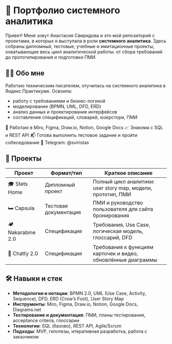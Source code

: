 # 📁 Портфолио системного аналитика 

Привет! Меня зовут Анастасия Свиридова и это мой репозиторий с проектами, в которых я выступала в роли **системного аналитика**. Здесь собраны дипломный, тестовые, учебные и имитационные проекты, охватывающие весь цикл аналитической работы: от сбора требований до прототипирования и подготовки ПМИ.


## 👨‍💻 Обо мне

Работаю техническим писателем, отучилась на системного аналитика в Яндекс.Практикуме. Освоила:

- работу с требованиями и бизнес-логикой
- моделирование (BPMN, UML, DFD, ERD)
- анализ данных и проектирование интерфейсов
- составление спецификаций, словарей, юзерстори, ПМИ

🔧 Работаю в Miro, Figma, Draw.io, Notion, Google Docs
📈 Знакома с SQL и REST API
📬 Готова выполнить тестовое задание и пройти собеседование
📱 Telegram: @sviristas


## 📂 Проекты


| Проект |	Формат/тип| Краткое описание|
|--------|------------|-----------------|
| 🎓 Stets Home | Дипломный проект | Полный цикл аналитики: user story map, модели, прототип, ПМИ|
| 🛏️ Capsula | Тестовая документация | ПМИ и руководство пользователя для сайта бронирования|
| 🏕 Nakarabine 2.0	| Спецификация	| Требования, Use Case, логическая модель, глоссарий, DFD|
| 🧠 Chatty 2.0	| Спецификация	| Требования к функциям карточек и видео, обновлённые диаграммы|


## 🛠 Навыки и стек

- **Методологии и нотации**: BPMN 2.0, UML (Use Case, Activity, Sequence), DFD, ERD (Crow’s Foot), User Story Map
- **Инструменты**: Miro, Figma, Draw.io, Notion, Google Docs, Diagrams.net
- **Тестирование и документация**: ПМИ, планы тестирования, acceptance criteria, глоссарии
- **Технологии**: SQL (базово), REST API, Agile/Scrum
- **Подходы**: MVP, гипотезы, итеративная разработка, работа с заказчиком
